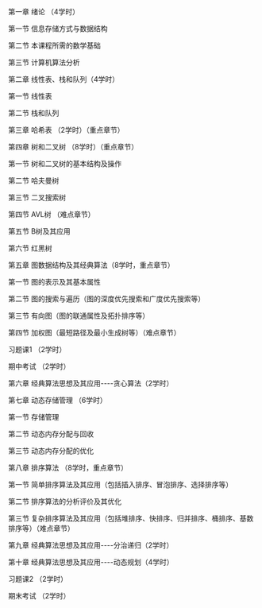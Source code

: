 第一章 绪论 （4学时）

  第一节 信息存储方式与数据结构
  
  第二节 本课程所需的数学基础
  
  第三节 计算机算法分析

第二章 线性表、栈和队列（4学时）
  
  第一节 线性表

  第二节 栈和队列
  
第三章 哈希表 （2学时）（重点章节）

第四章 树和二叉树 （8学时）（重点章节）
  
  第一节 树和二叉树的基本结构及操作

  第二节 哈夫曼树

  第三节 二叉搜索树

  第四节 AVL树 （难点章节）

  第五节 B树及其应用

  第六节 红黑树

第五章 图数据结构及其经典算法（8学时，重点章节）

  第一节 图的表示及其基本属性

  第二节 图的搜索与遍历（图的深度优先搜索和广度优先搜索等）

  第三节 有向图（图的联通属性及拓扑排序等）

  第四节 加权图（最短路径及最小生成树等）（难点章节）

习题课1 （2学时）

期中考试 （2学时）

第六章 经典算法思想及其应用----贪心算法（2学时）

第七章 动态存储管理 （6学时）

  第一节 存储管理

  第二节 动态内存分配与回收

  第三节 动态内存分配的优化

第八章 排序算法 （8学时，重点章节）

  第一节 简单排序算法及其应用（包括插入排序、冒泡排序、选择排序等）

  第二节 排序算法的分析评价及其优化
  
  第三节 复杂排序算法及其应用（包括堆排序、快排序、归并排序、桶排序、基数排序等）（难点章节）

第九章 经典算法思想及其应用----分治递归（2学时）

第十章 经典算法思想及其应用----动态规划（4学时）

习题课2 （2学时）

期末考试 （2学时）
